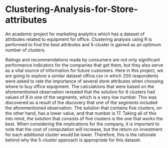 # Clustering-Analysis-for-Store-attributes
An academic project for marketing analytics which has a dataset of attributes related to equipment for office. Clustering analysis using R is performed to find the best attributes and 5-cluster is gained as an optimum number of clusters.


Ratings and recommendations made by consumers are not only significant performance indicators for the companies that get them, but they also serve as a vital source of information for future customers. Here in this project, we are going to explore a similar dataset office.csv in which 200 respondents were asked to rate the importance of several store attributes when choosing where to buy office equipment. 
The calculations that were based on the aforementioned observation revealed that the solution for 6 clusters had values of 8 in one of the segments, which is a very low number. This was discovered as a result of the discovery that one of the segments included the aforementioned observation. The solution that contains five clusters, on the other hand, has a lower value, and that number is 17. Taking all of this into mind, the solution that consists of five clusters is the one that works the best. When considering the implications for the company, it is important to note that the cost of computation will increase, but the return on investment for each additional cluster would be lower. Therefore, this is the rationale behind why the 5-cluster approach is appropriate for this dataset.
